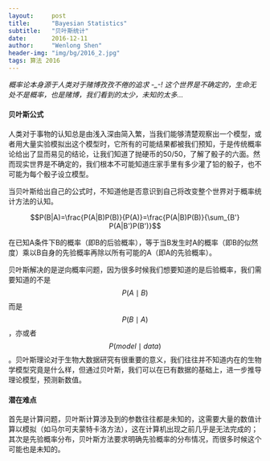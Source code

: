 ```yaml
---
layout:     post
title:      "Bayesian Statistics"
subtitle:   "贝叶斯统计"
date:       2016-12-11
author:     "Wenlong Shen"
header-img: "img/bg/2016_2.jpg"
tags: 算法 2016
---
```


<script type="text/javascript" src="https://cdn.mathjax.org/mathjax/latest/MathJax.js?config=default"></script>

*概率论本身源于人类对于赌博孜孜不倦的追求 -_-! 这个世界是不确定的，生命无处不是概率，也是赌博，我们看到的太少，未知的太多...*

#### 贝叶斯公式

人类对于事物的认知总是由浅入深由简入繁，当我们能够清楚观察出一个模型，或者用大量实验模拟出这个模型时，它所有的可能结果都被我们预知，于是传统概率论给出了显而易见的结论，让我们知道了抛硬币的50/50，了解了骰子的六面。然而现实世界是不确定的，我们根本不可能知道庄家手里有多少灌了铅的骰子，也不可能为每个骰子设立模型。

当贝叶斯给出自己的公式时，不知道他是否意识到自己将改变整个世界对于概率统计方法的认知。

$$P(B|A)=\frac{P(A|B)P(B)}{P(A)}=\frac{P(A|B)P(B)}{\sum_{B'} P(A|B')P(B')}$$

在已知A条件下B的概率（即B的后验概率），等于当B发生时A的概率（即B的似然度）乘以B自身的先验概率再除以所有可能的A（即A的先验概率）。

贝叶斯解决的是逆向概率问题，因为很多时候我们想要知道的是后验概率，我们需要知道的不是$$P(A\mid B)$$而是$$P(B\mid A)$$，亦或者$$P(model\mid data)$$。贝叶斯理论对于生物大数据研究有很重要的意义，我们往往并不知道内在的生物学模型究竟是什么样，但通过贝叶斯，我们可以在已有数据的基础上，进一步推导理论模型，预测新数值。

#### 潜在难点

首先是计算问题，贝叶斯计算涉及到的参数往往都是未知的，这需要大量的数值计算以模拟（如马尔可夫蒙特卡洛方法），这在计算机出现之前几乎是无法完成的；其次是先验概率分布，贝叶斯方法要求明确先验概率的分布情况，而很多时候这个可能也是未知的。
